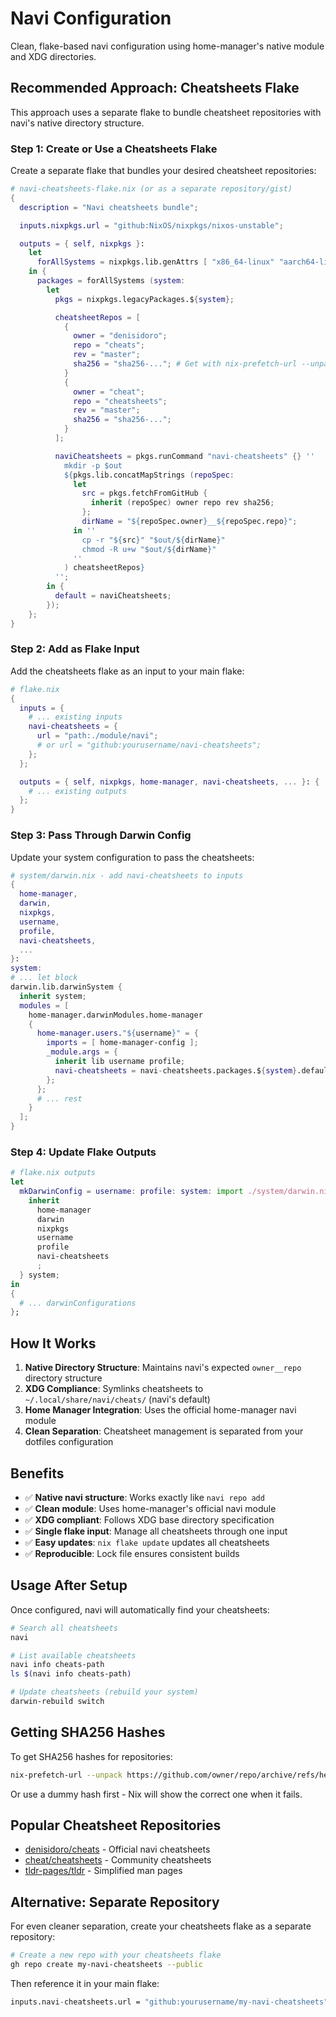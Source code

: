 # Navi Configuration

Clean, flake-based navi configuration using home-manager's native module and XDG directories.

## Recommended Approach: Cheatsheets Flake

This approach uses a separate flake to bundle cheatsheet repositories with navi's native directory structure.

### Step 1: Create or Use a Cheatsheets Flake

Create a separate flake that bundles your desired cheatsheet repositories:

```nix
# navi-cheatsheets-flake.nix (or as a separate repository/gist)
{
  description = "Navi cheatsheets bundle";

  inputs.nixpkgs.url = "github:NixOS/nixpkgs/nixos-unstable";

  outputs = { self, nixpkgs }:
    let
      forAllSystems = nixpkgs.lib.genAttrs [ "x86_64-linux" "aarch64-linux" "x86_64-darwin" "aarch64-darwin" ];
    in {
      packages = forAllSystems (system:
        let
          pkgs = nixpkgs.legacyPackages.${system};

          cheatsheetRepos = [
            {
              owner = "denisidoro";
              repo = "cheats";
              rev = "master";
              sha256 = "sha256-..."; # Get with nix-prefetch-url --unpack
            }
            {
              owner = "cheat";
              repo = "cheatsheets";
              rev = "master";
              sha256 = "sha256-...";
            }
          ];

          naviCheatsheets = pkgs.runCommand "navi-cheatsheets" {} ''
            mkdir -p $out
            ${pkgs.lib.concatMapStrings (repoSpec:
              let
                src = pkgs.fetchFromGitHub {
                  inherit (repoSpec) owner repo rev sha256;
                };
                dirName = "${repoSpec.owner}__${repoSpec.repo}";
              in ''
                cp -r "${src}" "$out/${dirName}"
                chmod -R u+w "$out/${dirName}"
              ''
            ) cheatsheetRepos}
          '';
        in {
          default = naviCheatsheets;
        });
    };
}
```

### Step 2: Add as Flake Input

Add the cheatsheets flake as an input to your main flake:

```nix
# flake.nix
{
  inputs = {
    # ... existing inputs
    navi-cheatsheets = {
      url = "path:./module/navi";
      # or url = "github:yourusername/navi-cheatsheets";
    };
  };

  outputs = { self, nixpkgs, home-manager, navi-cheatsheets, ... }: {
    # ... existing outputs
  };
}
```

### Step 3: Pass Through Darwin Config

Update your system configuration to pass the cheatsheets:

```nix
# system/darwin.nix - add navi-cheatsheets to inputs
{
  home-manager,
  darwin,
  nixpkgs,
  username,
  profile,
  navi-cheatsheets,
  ...
}:
system:
# ... let block
darwin.lib.darwinSystem {
  inherit system;
  modules = [
    home-manager.darwinModules.home-manager
    {
      home-manager.users."${username}" = {
        imports = [ home-manager-config ];
        _module.args = {
          inherit lib username profile;
          navi-cheatsheets = navi-cheatsheets.packages.${system}.default;
        };
      };
      # ... rest
    }
  ];
}
```

### Step 4: Update Flake Outputs

```nix
# flake.nix outputs
let
  mkDarwinConfig = username: profile: system: import ./system/darwin.nix {
    inherit
      home-manager
      darwin
      nixpkgs
      username
      profile
      navi-cheatsheets
      ;
  } system;
in
{
  # ... darwinConfigurations
};
```

## How It Works

1. **Native Directory Structure**: Maintains navi's expected `owner__repo` directory structure
2. **XDG Compliance**: Symlinks cheatsheets to `~/.local/share/navi/cheats/` (navi's default)
3. **Home Manager Integration**: Uses the official home-manager navi module
4. **Clean Separation**: Cheatsheet management is separated from your dotfiles configuration

## Benefits

- ✅ **Native navi structure**: Works exactly like `navi repo add`
- ✅ **Clean module**: Uses home-manager's official navi module
- ✅ **XDG compliant**: Follows XDG base directory specification
- ✅ **Single flake input**: Manage all cheatsheets through one input
- ✅ **Easy updates**: `nix flake update` updates all cheatsheets
- ✅ **Reproducible**: Lock file ensures consistent builds

## Usage After Setup

Once configured, navi will automatically find your cheatsheets:

```bash
# Search all cheatsheets
navi

# List available cheatsheets
navi info cheats-path
ls $(navi info cheats-path)

# Update cheatsheets (rebuild your system)
darwin-rebuild switch
```

## Getting SHA256 Hashes

To get SHA256 hashes for repositories:

```bash
nix-prefetch-url --unpack https://github.com/owner/repo/archive/refs/heads/main.tar.gz
```

Or use a dummy hash first - Nix will show the correct one when it fails.

## Popular Cheatsheet Repositories

- [denisidoro/cheats](https://github.com/denisidoro/cheats) - Official navi cheatsheets
- [cheat/cheatsheets](https://github.com/cheat/cheatsheets) - Community cheatsheets
- [tldr-pages/tldr](https://github.com/tldr-pages/tldr) - Simplified man pages

## Alternative: Separate Repository

For even cleaner separation, create your cheatsheets flake as a separate repository:

```bash
# Create a new repo with your cheatsheets flake
gh repo create my-navi-cheatsheets --public
```

Then reference it in your main flake:

```nix
inputs.navi-cheatsheets.url = "github:yourusername/my-navi-cheatsheets";
```

